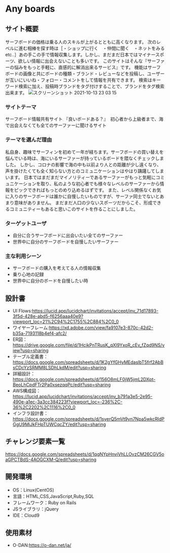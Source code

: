 # Any boards

## サイト概要
サーフボードの価格は乗る人のスキルが上がるとともに高くなります。
次のレベルに進む相棒を探す時は［・ショップに行く　・仲間に聞く　・ネットをみるetc..］あの手この手で情報収集します。しかし、まだまだ日本ではマイナースポーツ、欲しい情報に出会えないことも多いです。
このサイトはそんな『サーファーの悩みをもっと手軽に、直感的に解消出来るサービス』です。
機能はサーフボードの画像と共にボードの種類・ブランド・レビューなどを投稿し、ユーザーが互いにいいね・フォロー・コメントをして情報を共有できます。
検索はキーワード検索に加え、投稿時ブランドをタグ付けすることで、ブランドをタグ検索出来ます。
![スクリーンショット 2021-10-13 23 03 15](https://user-images.githubusercontent.com/81724226/137148673-bc9210dc-29c3-4221-979e-8601d970c0bc.png)
### サイトテーマ
サーフボード情報共有サイト
『良いボードある？』　初心者から上級者まで、海で出会えなくても全てのサーファーに聞けるサイト

### テーマを選んだ理由
私自身、趣味でサーフィンを初めて一年が経ちます。サーフボードの買い替えを悩んでいる時は、海にいるサーファーが持っているボードを隈なくチェックしました。
しかし、コロナの影響で海の中も以前より人との距離が少し遠くなり、声を掛けたくても全く知らない方とのコミュニケーションはやはり躊躇してしまいます。
日本ではまだまだマイノリティーであるサーファーがもっと気軽にコミュニケーションを取り、私のような初心者でも様々なレベルのサーファーから情報をピックできればもっとのめり込めるはずです。
また、レベル関係なくお気に入りのサーフボードは誰かに自慢したいものですが、サーファ同士でないとあまり意味がありません。
まだまだ人口の少ないスポーツだからこそ、形成できるコミュニティーもあると思いこのサイトを作ることにしました。

### ターゲットユーザ
- 自分に合うサーフボードに出会いたい全てのサーファー
- 世界中に自分のサーフボードを自慢したいサーファー

### 主な利用シーン
- サーフボードの購入を考えてる人の情報収集
- 乗り心地の記録
- 世界中に自分のボードを自慢したい時

## 設計書
- UI Flows:https://lucid.app/lucidchart/invitations/accept/inv_71d17893-3f5d-428e-abd5-f6256aaa40e9?viewport_loc=21%2C94%2C1755%2C884%2C0_0
- ワイヤーフレーム:https://xd.adobe.com/view/fa9107e3-870c-42d2-b35a-7193118b4ef4-afc2/
- ER図：https://drive.google.com/file/d/1HcikPnTRusK_qXl9YxoR_cEv_fZqd9NS/view?usp=sharing
- テーブル定義書：https://docs.google.com/spreadsheets/d/1K2gYfGHyMEdaslbT5frf2AbBsCDcYzSRMM8LSDhLkdM/edit?usp=sharing
- 詳細設計：https://docs.google.com/spreadsheets/d/156O8mLF0jW5jmL2DXpt-BeoLhCpdFTr2Pa0xsezqqPc/edit?usp=sharing
- AWS構成図：https://lucid.app/lucidchart/invitations/accept/inv_b791a3e5-2e95-490e-a1ec-3a3cc384223f?viewport_loc=-236%2C-36%2C2202%2C1116%2C0_0
- インフラ設計書：https://docs.google.com/spreadsheets/d/1syerQ5mVt9yn7Npa5wkcRldPGgU9MiJkFHpTUWCqcZY/edit?usp=sharing

## チャレンジ要素一覧
https://docs.google.com/spreadsheets/d/1qqNYpHnviVhLLOvzCM26CGV5oaGPCTBdS-4AOGCXM-Q/edit?usp=sharing

## 開発環境
- OS：Linux(CentOS)
- 言語：HTML,CSS,JavaScript,Ruby,SQL
- フレームワーク：Ruby on Rails
- JSライブラリ：jQuery
- IDE：Cloud9

## 使用素材
- O-DAN:https://o-dan.net/ja/
